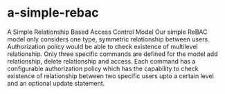 # a-simple-rebac
A Simple Relationship Based Access Control Model
Our simple ReBAC model only considers one type, symmetric relationship between users. Authorization policy would be able to check existence of multilevel relationship. Only three specific commands are defined for the model add relationship, delete relationship and access. Each command has a configurable authorization policy which has the capability to check existence of relationship between two specific users upto a certain level and an optional update statement.
